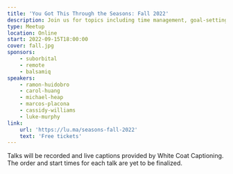 ```yaml
---
title: 'You Got This Through the Seasons: Fall 2022'
description: Join us for topics including time management, goal-setting, and working with ADHD.
type: Meetup
location: Online
start: 2022-09-15T18:00:00
cover: fall.jpg
sponsors:
    - suborbital
    - remote
    - balsamiq
speakers:
    - ramon-huidobro
    - carol-huang
    - michael-heap
    - marcos-placona
    - cassidy-williams
    - luke-murphy
link:
    url: 'https://lu.ma/seasons-fall-2022'
    text: 'Free tickets'
---
```


Talks will be recorded and live captions provided by White Coat Captioning. The order and start times for each talk are yet to be finalized.

<event-session
    title="Welcome To You Got This Through the Seasons"
    start="2022-09-15T17:00:00Z">
</event-session>

<event-session
    title="Not Knowing Is Part Of Learning"
    :speakers="['ramon-huidobro']"
    description="We oftentimes find ourselves confronted with new, situations in our careers that at a first glance are daunting, impossible even. How are we supposed to ever learn something if we don't even know where to start? Is learning even a part of the job? In this session, let's examine how vital a step of learning it is not to know, and how our tech careers are a continuous learning process.">
</event-session>
<event-session
    title="WTF are OKRs"
    :speakers="['michael-heap']"
    description="Setting Objectives and Key Results (OKRs) is a common and important part of leading your team - making sure everyone knows what you're working towards. But they can be tricky to get right, and even harder to help others understand. If you're a leader that's ever searched for 'What do OKRs look like?', this talk's for you! We'll start with what OKRs are, how they're measured, and how they should cascade through a business to make sure everyone is on the same page. We'll also cover how to use OKRs to work on what you actually want, not just what others want you to do.">
</event-session>

<event-session
    title="Interview Your Next Manager"
    :speakers="['marcos-placona']"
    description="Interviews are a two-way process, but it's more than just company fit. Your manager is your biggest advocate, but fill your great opportunity with endless challenges. In this talk, we'll cover why and how to interview your next manager as part of your job-hunting process to make sure you end up in a healthy and productive environment.">
</event-session>

<event-session
    title="Understanding Your Relationship With Time"
    :speakers="['carol-huang']"
    description="Your time is literally all you have in this world. You can’t guarantee health, you can’t guarantee happiness, you can’t even guarantee existing — but while you do have life on this earth, time is what you have. Let’s talk about some tools for identifying what you can (and can’t!) change about your day, and take a little bit of time to reexamine your relationship with time.">
</event-session>

<event-session
    title="How To Effectively Take Notes as a Team"
    :speakers="['cassidy-williams']"
    description="As your teams grow, so does your collective knowledge of all that you've built together. Managing and documenting that knowledge can be daunting, but it's so important for remembering decisions, creating new ideas without reinventing the wheel, and bringing new teammates up to speed. In this talk, we'll discuss strategies for taking (and finding!) notes as a team.">
</event-session>

<event-session
    title="Balancing Side Projects and ADHD"
    :speakers="['luke-murphy']"
    description="ADHD, ADD and similar neuro-behavioural disorders are often seen as the kryptonite of folks completing things. The stereotype for years was the naughty kid at school who could never concentrate, would never finish anything and constantly disrupts everyone else. There’s a balance though, because while some ADHD traits make getting anything done almost impossible, others can be harnessed as superpowers to get shit done. Luke is going to share their experiences of attempting to identify, manage and manipulate these traits, and how this has manifested in successful (and many unsuccessful) side projects through the years. This talk is for folks who have ADHD, suspect they might have ADHD, or are just interested in how different people think and achieve the things they do.">
</event-session>
